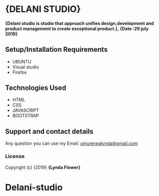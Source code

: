 # {DELANI STUDIO}
#### {Delani studio is studio that approach unifies design,development and product management to create exceptional product.}, {Date :29 july 2019}
## Setup/Installation Requirements
* UBUNTU
* Visual studio
* Firefox

## Technologies Used
* HTML
* CSS
* JAVASCRIPT
* BOOTSTRAP

## Support and contact details
Any question you can use my Email: umurerwalynda@gmail.com
### License
Copyright (c) {2019} **{Lynda Flower}**
  
# Delani-studio
